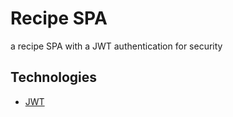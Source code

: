# Recipe SPA
a recipe SPA with a JWT authentication for security

## Technologies
- [JWT](https://jwt.io/)

